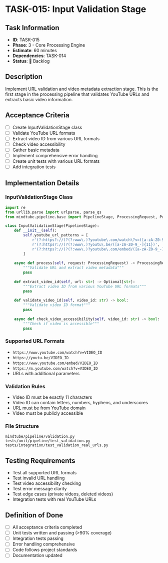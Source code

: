 # TASK-015: Input Validation Stage

## Task Information
- **ID**: TASK-015
- **Phase**: 3 - Core Processing Engine
- **Estimate**: 60 minutes
- **Dependencies**: TASK-014
- **Status**: 🔴 Backlog

## Description
Implement URL validation and video metadata extraction stage. This is the first stage in the processing pipeline that validates YouTube URLs and extracts basic video information.

## Acceptance Criteria
- [ ] Create InputValidationStage class
- [ ] Validate YouTube URL formats
- [ ] Extract video ID from various URL formats
- [ ] Check video accessibility
- [ ] Gather basic metadata
- [ ] Implement comprehensive error handling
- [ ] Create unit tests with various URL formats
- [ ] Add integration tests

## Implementation Details

### InputValidationStage Class
```python
import re
from urllib.parse import urlparse, parse_qs
from mindtube.pipeline.base import PipelineStage, ProcessingRequest, ProcessingResult

class InputValidationStage(PipelineStage):
    def __init__(self):
        self.youtube_url_patterns = [
            r'(?:https?://)?(?:www\.)?youtube\.com/watch\?v=([a-zA-Z0-9_-]{11})',
            r'(?:https?://)?(?:www\.)?youtu\.be/([a-zA-Z0-9_-]{11})',
            r'(?:https?://)?(?:www\.)?youtube\.com/embed/([a-zA-Z0-9_-]{11})',
        ]
    
    async def process(self, request: ProcessingRequest) -> ProcessingResult:
        """Validate URL and extract video metadata"""
        pass
    
    def extract_video_id(self, url: str) -> Optional[str]:
        """Extract video ID from various YouTube URL formats"""
        pass
    
    def validate_video_id(self, video_id: str) -> bool:
        """Validate video ID format"""
        pass
    
    async def check_video_accessibility(self, video_id: str) -> bool:
        """Check if video is accessible"""
        pass
```

### Supported URL Formats
- `https://www.youtube.com/watch?v=VIDEO_ID`
- `https://youtu.be/VIDEO_ID`
- `https://www.youtube.com/embed/VIDEO_ID`
- `https://m.youtube.com/watch?v=VIDEO_ID`
- URLs with additional parameters

### Validation Rules
- Video ID must be exactly 11 characters
- Video ID can contain letters, numbers, hyphens, and underscores
- URL must be from YouTube domain
- Video must be publicly accessible

### File Structure
```
mindtube/pipeline/validation.py
tests/unit/pipeline/test_validation.py
tests/integration/test_validation_real_urls.py
```

## Testing Requirements
- Test all supported URL formats
- Test invalid URL handling
- Test video accessibility checking
- Test error message clarity
- Test edge cases (private videos, deleted videos)
- Integration tests with real YouTube URLs

## Definition of Done
- [ ] All acceptance criteria completed
- [ ] Unit tests written and passing (>90% coverage)
- [ ] Integration tests passing
- [ ] Error handling comprehensive
- [ ] Code follows project standards
- [ ] Documentation updated